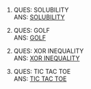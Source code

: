 1) QUES: SOLUBILITY<br>
   ANS: [SOLUBILITY](/C++/Code/Solubility.cpp)
 >>
2) QUES: GOLF<br>
   ANS:  [GOLF](/C++/Code/golf.cpp) 
>>
2) QUES: XOR INEQUALITY<br>
   ANS:  [XOR INEQUALITY](/C++/Code/xor_inequality.cpp)
>>
3) QUES: TIC TAC TOE<br>
   ANS:  [TIC TAC TOE](/C++/Code/tic_tac_toe.cpp)


